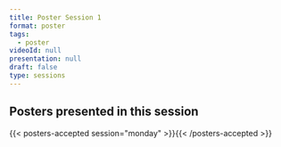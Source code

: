 ```yaml
---
title: Poster Session 1
format: poster
tags:
  - poster
videoId: null
presentation: null
draft: false
type: sessions
---
```


<!-- Click link for
{{< button-link icon="direction" label="instructions for authors of accepted posters" url="http://localhost:1313/presentations/#poster-presentations" target="_blank" >}} -->

## Posters presented in this session

{{< posters-accepted session="monday" >}}{{< /posters-accepted >}}
